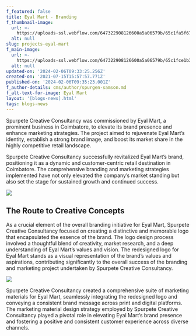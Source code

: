```yaml
---
f_featured: false
title: Eyal Mart - Branding
f_thumbnail-image:
  url: >-
    https://uploads-ssl.webflow.com/647322908126600a5a06579b/65c1fa5f67b7cd2eb4266e2c_Eyal%20screenshot%20graphics-04.jpg
  alt: null
slug: projects-eyal-mart
f_main-image:
  url: >-
    https://uploads-ssl.webflow.com/647322908126600a5a06579b/65c1fce1b32b9f590b5671c6_Eyal%20Card%20-02.jpg
  alt: null
updated-on: '2024-02-06T09:33:25.256Z'
created-on: '2021-07-15T15:57:57.771Z'
published-on: '2024-02-06T09:35:23.001Z'
f_author-details: cms/author/spurgen-samson.md
f_alt-text-for-image: Eyal Mart
layout: '[blogs-news].html'
tags: blogs-news
---
```


Spurpete Creative Consultancy was commissioned by Eyal Mart, a prominent business in Coimbatore, to elevate its brand presence and enhance marketing strategies. The project aimed to rejuvenate Eyal Mart’s identity, establish a strong brand image, and boost its market share in the highly competitive retail landscape.

  
Spurpete Creative Consultancy successfully revitalized Eyal Mart’s brand, positioning it as a dynamic and customer-centric retail destination in Coimbatore. The comprehensive branding and marketing strategies implemented have not only elevated the company’s market standing but also set the stage for sustained growth and continued success.

![](https://uploads-ssl.webflow.com/647322908126600a5a06579b/65c1fa30cd6ea5af84fb0aa5_eyalMart.jpg)

The Route to Creative Concepts
------------------------------

As a crucial element of the overall branding initiative for Eyal Mart, Spurpete Creative Consultancy focused on creating a distinctive and memorable logo that encapsulated the essence of the brand. The logo design process involved a thoughtful blend of creativity, market research, and a deep understanding of Eyal Mart’s values and vision. The redesigned logo for Eyal Mart stands as a visual representation of the brand’s values and aspirations, contributing significantly to the overall success of the branding and marketing project undertaken by Spurpete Creative Consultancy.

![](https://uploads-ssl.webflow.com/647322908126600a5a06579b/65c1fcbc11131ce7a09f22ec_Group%20459.jpg)

Spurpete Creative Consultancy created a comprehensive suite of marketing materials for Eyal Mart, seamlessly integrating the redesigned logo and conveying a consistent brand message across print and digital platforms. The marketing material design strategy employed by Spurpete Creative Consultancy played a pivotal role in elevating Eyal Mart’s brand presence and fostering a positive and consistent customer experience across diverse channels.

‍
